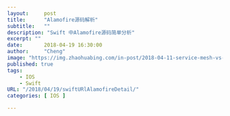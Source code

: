 ```yaml
---
layout:     post
title:      "Alamofire源码解析"
subtitle:   ""
description: "Swift 中Alamofire源码简单分析"
excerpt: ""
date:       2018-04-19 16:30:00
author:     "Cheng"
image: "https://img.zhaohuabing.com/in-post/2018-04-11-service-mesh-vs-api-gateway/background.jpg"
published: true
tags:
    - IOS
    - Swift
URL: "/2018/04/19/swiftURlAlamofireDetail/"
categories: [ IOS ]

---
```


